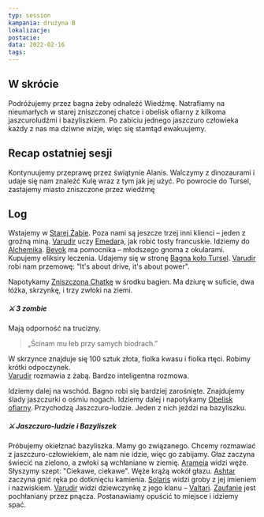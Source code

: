 ```yaml
---
typ: session
kampania: drużyna B
lokalizacje: 
postacie: 
data: 2022-02-16
tags: 
---
```

## W skrócie
Podróżujemy przez bagna żeby odnaleźć Wiedźmę. Natrafiamy na nieumarłych w starej zniszczonej chatce i obelisk ofiarny z kilkoma jaszcuroludźmi i bazyliszkiem. Po zabiciu jednego jaszczuro człowieka każdy z nas ma dziwne wizje, więc się stamtąd ewakuujemy.
## Recap ostatniej sesji

Kontynuujemy przeprawę przez świątynie Alanis. Walczymy z dinozaurami i udaje się nam znaleźć Kulę wraz z tym jak jej użyć. Po powrocie do Tursel, zastajemy miasto zniszczone przez wiedźmę
## Log
Wstajemy w [Starej Żabie](../lokacje/Stara%20%C5%BBaba.md). Poza nami są jeszcze trzej inni klienci – jeden z groźną miną. [Varudir](../postacie%20graczy/Varudir.md) uczy [Emedar](../NPC/Emedar.md)a, jak robić tosty francuskie. Idziemy do [Alchemika](../lokacje/Alchemik.md). [Bevok](../NPC/Bevok.md) ma pomocnika – młodszego gnoma z okularami. Kupujemy eliksiry leczenia. Udajemy się w stronę [Bagna koło Tursel](../lokacje/Bagna%20ko%C5%82o%20Tursel.md). [Varudir](../postacie%20graczy/Varudir.md) robi nam przemowę: "It's about drive, it's about power".

Napotykamy [Zniszczoną Chatkę](../lokacje/Zniszczona%20Chatka.md) w środku bagien. Ma dziurę w suficie, dwa łóżka, skrzynkę, i trzy zwłoki na ziemi.

##### ⚔ 3 zombie
Mają odporność na trucizny.

> „Ścinam mu łeb przy samych biodrach.”

W skrzynce znajduje się 100 sztuk złota, fiolka kwasu i fiolka rtęci. Robimy krótki odpoczynek.  
[Varudir](../postacie%20graczy/Varudir.md) rozmawia z żabą. Bardzo inteligentna rozmowa.

Idziemy dalej na wschód. Bagno robi się bardziej zarośnięte. Znajdujemy ślady jaszczurki o ośmiu nogach. Idziemy dalej i napotykamy [Obelisk ofiarny](../lokacje/Obelisk%20ofiarny.md). Przychodzą Jaszczuro-ludzie. Jeden z nich jeździ na bazyliszku.

##### ⚔ Jaszczuro-ludzie i Bazyliszek
Próbujemy okiełznać bazyliszka. Mamy go związanego. Chcemy rozmawiać z jaszczuro-człowiekiem, ale nam nie idzie, więc go zabijamy. Głaz zaczyna świecić na zielono, a zwłoki są wchłaniane w ziemię. [Arameia](../postacie%20graczy/Arameia.md) widzi węże. Słyszymy szept: "Ciekawe, ciekawe". Węże krążą wokół głazu. [Ashtar](../postacie%20graczy/Ashtar.md) zaczyna gnić ręka po dotknięciu kamienia. [Solaris](../postacie%20graczy/Solaris.md) widzi groby z jej imieniem i nazwiskiem. [Varudir](../postacie%20graczy/Varudir.md) widzi dziewczynkę z jego klanu – [Valtari](../NPC/Valtari.md). [Zaufanie](../postacie%20graczy/Zaufanie.md) jest pochłaniany przez pnącza. Postanawiamy opuścić to miejsce i idziemy spać.